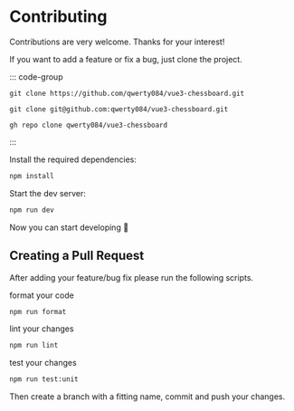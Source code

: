 # Contributing

Contributions are very welcome. Thanks for your interest!
<br>

If you want to add a feature or fix a bug, just clone the project.

::: code-group

```sh[HTTPS]
git clone https://github.com/qwerty084/vue3-chessboard.git
```

```sh[SSH]
git clone git@github.com:qwerty084/vue3-chessboard.git
```

```sh[GitHub CLI]
gh repo clone qwerty084/vue3-chessboard
```

:::

Install the required dependencies:

```sh
npm install
```

Start the dev server:

```sh
npm run dev
```

Now you can start developing 🚀

## Creating a Pull Request

After adding your feature/bug fix please run the following scripts.

format your code

```sh
npm run format
```

lint your changes

```sh
npm run lint
```

test your changes

```sh
npm run test:unit
```

Then create a branch with a fitting name, commit and push your changes.

<style>
  .vp-doc h1 {
    padding-bottom: 1rem;
  }
</style>
